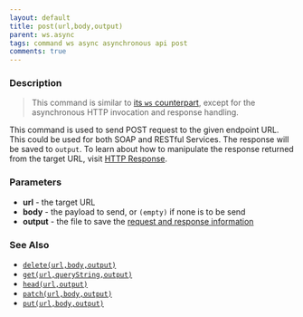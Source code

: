 ```yaml
---
layout: default
title: post(url,body,output)
parent: ws.async
tags: command ws async asynchronous api post
comments: true
---
```



### Description
> This command is similar to [its `ws` counterpart](../ws/post(url,body,var)), except for the asynchronous HTTP 
invocation and response handling. 

This command is used to send POST request to the given endpoint URL. This could be used for both SOAP and RESTful 
Services. The response will be saved to `output`. To learn about how to manipulate the response returned from the 
target URL, visit [HTTP Response](index#http-response).


### Parameters
- **url** - the target URL
- **body** - the payload to send, or `(empty)` if none is to be send
- **output** - the file to save the [request and response information](index.html#http-response)


### See Also
- [`delete(url,body,output)`](delete(url,body,output))
- [`get(url,queryString,output)`](get(url,queryString,output))
- [`head(url,output)`](head(url,output))
- [`patch(url,body,output)`](patch(url,body,output))
- [`put(url,body,output)`](put(url,body,output))
